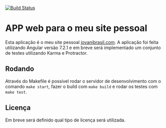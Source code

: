 [![Build Status](http://13.58.51.172:8085/buildStatus/icon?job=jovanibrasil-app)](http://13.58.51.172:8085/job/jovanibrasil-app/)

# APP web para o meu site pessoal 

Esta aplicação é o meu site pessoal [jovanibrasil.com](https://jovanibrasil.com). A aplicação foi feita utilizando 
Angular versão 7.2.1 e em breve será implementado um conjunto de testes utilizando Karma e Protractor.

## Rodando

Através do Makefile é possível rodar o servidor de desenvolvimento com o comando `make start`, fazer o build com `make build` e rodar os 
testes com `make test`.

## Licença

Em breve será definido qual tipo de licença será utilizada.
